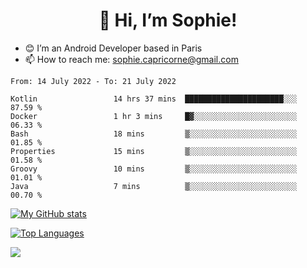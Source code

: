 <h1 align="center"> 👋 Hi, I’m Sophie! </h1>  

- 😊 I’m an Android Developer based in Paris
- 📫 How to reach me: sophie.capricorne@gmail.com


<!--START_SECTION:waka-->

```text
From: 14 July 2022 - To: 21 July 2022

Kotlin                 14 hrs 37 mins  ██████████████████████░░░   87.59 %
Docker                 1 hr 3 mins     █▓░░░░░░░░░░░░░░░░░░░░░░░   06.33 %
Bash                   18 mins         ▒░░░░░░░░░░░░░░░░░░░░░░░░   01.85 %
Properties             15 mins         ▒░░░░░░░░░░░░░░░░░░░░░░░░   01.58 %
Groovy                 10 mins         ▒░░░░░░░░░░░░░░░░░░░░░░░░   01.01 %
Java                   7 mins          ▒░░░░░░░░░░░░░░░░░░░░░░░░   00.70 %
```

<!--END_SECTION:waka-->

[![My GitHub stats](https://github-readme-stats.vercel.app/api?username=sophicapri&show_icons=true&theme=buefy)](https://github.com/anuraghazra/github-readme-stats)

[![Top Languages](https://github-readme-stats.vercel.app/api/top-langs/?username=sophicapri&langs_count=2&layout=compact)](https://github.com/anuraghazra/github-readme-stats)

![](https://github-readme-streak-stats.herokuapp.com/?user=sophicapri)
